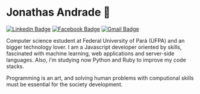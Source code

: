 # Jonathas Andrade 🙇

[![Linkedin Badge](https://img.shields.io/badge/-Jonathas%20Andrade-1976d2?style=flat-square&logo=Linkedin&logoColor=white&link=https://www.linkedin.com/in/eljonathas/)](https://www.linkedin.com/in/eljonathas) 
[![Facebook Badge](https://img.shields.io/badge/-Jonathas%20Andrade-1976d2?style=flat-square&labelColor=1976d2&logo=facebook&logoColor=white&link=https://www.facebook.com/thmrss/)](https://www.facebook.com/thmrss/) 
[![Gmail Badge](https://img.shields.io/badge/-Jonathas.andrade5@gmail.com-1976d2?style=flat-square&logo=Gmail&logoColor=white&link=mailto:Jonathas.andrade5@gmail.com)](mailto:Jonathas.andrade5@gmail.com)

Computer science estudent at Federal University of Pará (UFPA) and an bigger technology lover. I am a Javascript developer oriented by skills, fascinated with machine learning, web applications and server-side languages. Also, i'm studying now Python and Ruby to improve my code stacks. 

Programming is an art, and solving human problems with computional skills must be essential for the society development.
